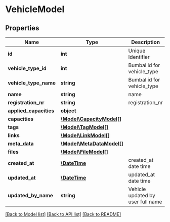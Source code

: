 # VehicleModel

## Properties
Name | Type | Description | Notes
------------ | ------------- | ------------- | -------------
**id** | **int** | Unique Identifier | [optional] 
**vehicle_type_id** | **int** | Bumbal id for vehicle_type | [optional] 
**vehicle_type_name** | **string** | Bumbal id for vehicle_type | [optional] 
**name** | **string** | name | [optional] 
**registration_nr** | **string** | registration_nr | [optional] 
**applied_capacities** | **object** |  | [optional] 
**capacities** | [**\Model\CapacityModel[]**](CapacityModel.md) |  | [optional] 
**tags** | [**\Model\TagModel[]**](TagModel.md) |  | [optional] 
**links** | [**\Model\LinkModel[]**](LinkModel.md) |  | [optional] 
**meta_data** | [**\Model\MetaDataModel[]**](MetaDataModel.md) |  | [optional] 
**files** | [**\Model\FileModel[]**](FileModel.md) |  | [optional] 
**created_at** | [**\DateTime**](\DateTime.md) | created_at date time | [optional] 
**updated_at** | [**\DateTime**](\DateTime.md) | updated_at date time | [optional] 
**updated_by_name** | **string** | Vehicle updated by user full name | [optional] 

[[Back to Model list]](../README.md#documentation-for-models) [[Back to API list]](../README.md#documentation-for-api-endpoints) [[Back to README]](../README.md)


